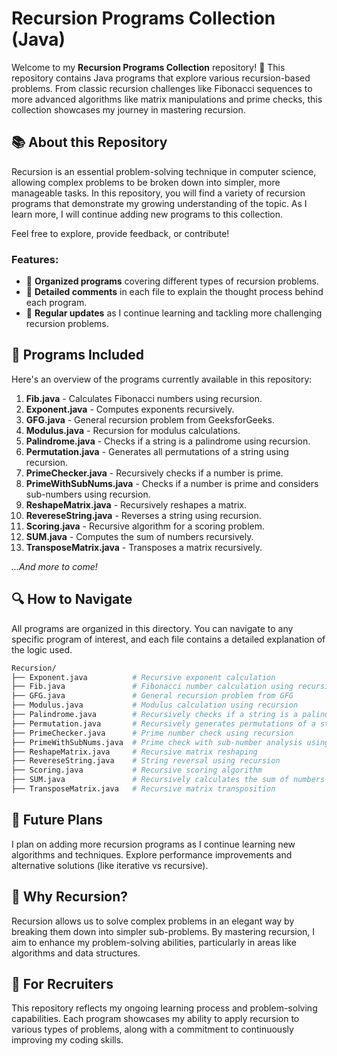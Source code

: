 # Recursion Programs Collection (Java)

Welcome to my **Recursion Programs Collection** repository! 🚀 This repository contains Java programs that explore various recursion-based problems. From classic recursion challenges like Fibonacci sequences to more advanced algorithms like matrix manipulations and prime checks, this collection showcases my journey in mastering recursion.

## 📚 About this Repository

Recursion is an essential problem-solving technique in computer science, allowing complex problems to be broken down into simpler, more manageable tasks. In this repository, you will find a variety of recursion programs that demonstrate my growing understanding of the topic. As I learn more, I will continue adding new programs to this collection.

Feel free to explore, provide feedback, or contribute!

### Features:

- 📁 **Organized programs** covering different types of recursion problems.
- 📜 **Detailed comments** in each file to explain the thought process behind each program.
- 🔄 **Regular updates** as I continue learning and tackling more challenging recursion problems.

## 📝 Programs Included

Here's an overview of the programs currently available in this repository:

1. **Fib.java** - Calculates Fibonacci numbers using recursion.
2. **Exponent.java** - Computes exponents recursively.
3. **GFG.java** - General recursion problem from GeeksforGeeks.
4. **Modulus.java** - Recursion for modulus calculations.
5. **Palindrome.java** - Checks if a string is a palindrome using recursion.
6. **Permutation.java** - Generates all permutations of a string using recursion.
7. **PrimeChecker.java** - Recursively checks if a number is prime.
8. **PrimeWithSubNums.java** - Checks if a number is prime and considers sub-numbers using recursion.
9. **ReshapeMatrix.java** - Recursively reshapes a matrix.
10. **RevereseString.java** - Reverses a string using recursion.
11. **Scoring.java** - Recursive algorithm for a scoring problem.
12. **SUM.java** - Computes the sum of numbers recursively.
13. **TransposeMatrix.java** - Transposes a matrix recursively.

*...And more to come!*

## 🔍 How to Navigate

All programs are organized in this directory. You can navigate to any specific program of interest, and each file contains a detailed explanation of the logic used.

```bash
Recursion/
├── Exponent.java          # Recursive exponent calculation
├── Fib.java               # Fibonacci number calculation using recursion
├── GFG.java               # General recursion problem from GFG
├── Modulus.java           # Modulus calculation using recursion
├── Palindrome.java        # Recursively checks if a string is a palindrome
├── Permutation.java       # Recursively generates permutations of a string
├── PrimeChecker.java      # Prime number check using recursion
├── PrimeWithSubNums.java  # Prime check with sub-number analysis using recursion
├── ReshapeMatrix.java     # Recursive matrix reshaping
├── RevereseString.java    # String reversal using recursion
├── Scoring.java           # Recursive scoring algorithm
├── SUM.java               # Recursively calculates the sum of numbers
├── TransposeMatrix.java   # Recursive matrix transposition
```

## 🎯 Future Plans
I plan on adding more recursion programs as I continue learning new algorithms and techniques.
Explore performance improvements and alternative solutions (like iterative vs recursive).

## 🌟 Why Recursion?
Recursion allows us to solve complex problems in an elegant way by breaking them down into simpler sub-problems. By mastering recursion, I aim to enhance my problem-solving abilities, particularly in areas like algorithms and data structures.

##  💼 For Recruiters
This repository reflects my ongoing learning process and problem-solving capabilities. Each program showcases my ability to apply recursion to various types of problems, along with a commitment to continuously improving my coding skills.
